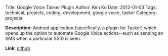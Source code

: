 Title: Google Voice Tasker Plugin
Author: Ken Ko
Date: 2012-01-03
Tags: technical, projects, coding, development, google voice, tasker
Category: projects

**Description**: Android application (specifically, a plugin for Tasker) which opens up 
the option to automate Google Voice actions--such as sending an SMS when a particular 
SSID is seen.

**Link**: [github](https://github.com/ko/google-voice-tasker-plugin)

